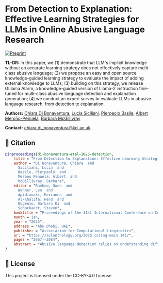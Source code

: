 # From Detection to Explanation: Effective Learning Strategies for LLMs in Online Abusive Language Research

[![Preprint](https://img.shields.io/badge/Preprint-arXiv-red)](https://kclpure.kcl.ac.uk/ws/portalfiles/portal/316198577/2025_COLING_from_detection_to_explanation.pdf)

**TL-DR:** In this paper, we (1) demonstrate that LLM's implicit knowledge without an accurate learning strategy does not effectively capture multi-class abusive language; (2) we propose an easy and open source knowledge-guided learning strategy to evaluate the impact of adding external knowledge to LLMs; (3) building on this strategy, we release GLlama Alarm, a knowledge-guided version of Llama-2 instruction fine-tuned for multi-class abusive language detection and explanation generation; (4) we conduct an expert survey to evaluate LLMs in abusive language research, from detection to explanation.

**Authors:** [Chiara Di Bonaventura](https://kclpure.kcl.ac.uk/portal/en/persons/chiara-di-bonaventura), [Lucia Siciliani](https://swap.di.uniba.it/members/siciliani.lucia/), [Pierpaolo Basile](https://swap.di.uniba.it/members/basile.pierpaolo/), [Albert Meroño-Peñuela](https://www.albertmeronyo.org/), [Barbara McGillivray](https://www.kcl.ac.uk/people/barbara-mcgillivray)

**Contact:** [chiara.di_bonaventura@kcl.ac.uk](mailto:chiara.di_bonaventura@kcl.ac.uk)

## 📎 Citation 
```bibtex
@inproceedings{di-bonaventura-etal-2025-detection,
    title = "From Detection to Explanation: Effective Learning Strategies for {LLM}s in Online Abusive Language Research",
    author = "Di Bonaventura, Chiara  and
      Siciliani, Lucia  and
      Basile, Pierpaolo  and
      Merono Penuela, Albert  and
      McGillivray, Barbara",
    editor = "Rambow, Owen  and
      Wanner, Leo  and
      Apidianaki, Marianna  and
      Al-Khalifa, Hend  and
      Eugenio, Barbara Di  and
      Schockaert, Steven",
    booktitle = "Proceedings of the 31st International Conference on Computational Linguistics",
    month = jan,
    year = "2025",
    address = "Abu Dhabi, UAE",
    publisher = "Association for Computational Linguistics",
    url = "https://aclanthology.org/2025.coling-main.141/",
    pages = "2067--2084",
    abstract = "Abusive language detection relies on understanding different levels of intensity, expressiveness and targeted groups, which requires commonsense reasoning, world knowledge and linguistic nuances that evolve over time. Here, we frame the problem as a knowledge-guided learning task, and demonstrate that LLMs' implicit knowledge without an accurate strategy is not suitable for multi-class detection nor explanation generation. We publicly release GLlama Alarm, the knowledge-Guided version of Llama-2 instruction fine-tuned for multi-class abusive language detection and explanation generation. By being fine-tuned on structured explanations and external reliable knowledge sources, our model mitigates bias and generates explanations that are relevant to the text and coherent with human reasoning, with an average 48.76{\%} better alignment with human judgment according to our expert survey."
}
```

## 📌 License
This project is licensed under the CC-BY-4.0 License.
